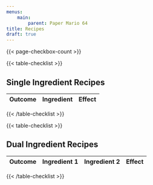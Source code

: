 ```yaml
---
menus:
    main:
        parent: Paper Mario 64
title: Recipes
draft: true
---
```


{{< page-checkbox-count >}}

{{< table-checklist >}}

## Single Ingredient Recipes

| Outcome | Ingredient | Effect |
| ------- | ---------- | ------ |

{{< /table-checklist >}}

{{< table-checklist >}}

## Dual Ingredient Recipes

| Outcome | Ingredient 1 | Ingredient 2 | Effect |
| ------- | ------------ | ------------ | ------ |

{{< /table-checklist >}}
